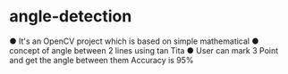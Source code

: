 # angle-detection
● It's an OpenCV project which is based on simple mathematical
● concept of angle between 2 lines using tan Tita
● User can mark 3 Point and get the angle between them Accuracy is 95%
